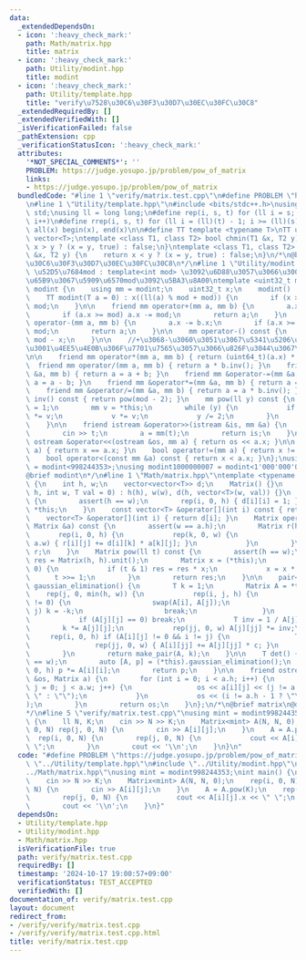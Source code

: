```yaml
---
data:
  _extendedDependsOn:
  - icon: ':heavy_check_mark:'
    path: Math/matrix.hpp
    title: matrix
  - icon: ':heavy_check_mark:'
    path: Utility/modint.hpp
    title: modint
  - icon: ':heavy_check_mark:'
    path: Utility/template.hpp
    title: "verify\u7528\u30C6\u30F3\u30D7\u30EC\u30FC\u30C8"
  _extendedRequiredBy: []
  _extendedVerifiedWith: []
  _isVerificationFailed: false
  _pathExtension: cpp
  _verificationStatusIcon: ':heavy_check_mark:'
  attributes:
    '*NOT_SPECIAL_COMMENTS*': ''
    PROBLEM: https://judge.yosupo.jp/problem/pow_of_matrix
    links:
    - https://judge.yosupo.jp/problem/pow_of_matrix
  bundledCode: "#line 1 \"verify/matrix.test.cpp\"\n#define PROBLEM \"https://judge.yosupo.jp/problem/pow_of_matrix\"\
    \n#line 1 \"Utility/template.hpp\"\n#include <bits/stdc++.h>\nusing namespace\
    \ std;\nusing ll = long long;\n#define rep(i, s, t) for (ll i = s; i < (ll)(t);\
    \ i++)\n#define rrep(i, s, t) for (ll i = (ll)(t) - 1; i >= (ll)(s); i--)\n#define\
    \ all(x) begin(x), end(x)\n\n#define TT template <typename T>\nTT using vec =\
    \ vector<T>;\ntemplate <class T1, class T2> bool chmin(T1 &x, T2 y) {\n    return\
    \ x > y ? (x = y, true) : false;\n}\ntemplate <class T1, class T2> bool chmax(T1\
    \ &x, T2 y) {\n    return x < y ? (x = y, true) : false;\n}\n/*\n@brief verify\u7528\
    \u30C6\u30F3\u30D7\u30EC\u30FC\u30C8\n*/\n#line 1 \"Utility/modint.hpp\"\n\n//\
    \ \u52D5\u7684mod : template<int mod> \u3092\u6D88\u3057\u3066\u3001\u4E0A\u306E\
    \u65B9\u3067\u5909\u6570mod\u3092\u5BA3\u8A00\ntemplate <uint32_t mod> struct\
    \ modint {\n    using mm = modint;\n    uint32_t x;\n    modint() : x(0) {}\n\
    \    TT modint(T a = 0) : x((ll(a) % mod + mod)) {\n        if (x >= mod) x -=\
    \ mod;\n    }\n\n    friend mm operator+(mm a, mm b) {\n        a.x += b.x;\n\
    \        if (a.x >= mod) a.x -= mod;\n        return a;\n    }\n    friend mm\
    \ operator-(mm a, mm b) {\n        a.x -= b.x;\n        if (a.x >= mod) a.x +=\
    \ mod;\n        return a;\n    }\n\n    mm operator-() const {\n        return\
    \ mod - x;\n    }\n\n    //+\u3068-\u3060\u3051\u3067\u5341\u5206\u306A\u5834\u5408\
    \u3001\u4EE5\u4E0B\u306F\u7701\u7565\u3057\u3066\u826F\u3044\u3067\u3059\u3002\
    \n\n    friend mm operator*(mm a, mm b) { return (uint64_t)(a.x) * b.x; }\n  \
    \  friend mm operator/(mm a, mm b) { return a * b.inv(); }\n    friend mm &operator+=(mm\
    \ &a, mm b) { return a = a + b; }\n    friend mm &operator-=(mm &a, mm b) { return\
    \ a = a - b; }\n    friend mm &operator*=(mm &a, mm b) { return a = a * b; }\n\
    \    friend mm &operator/=(mm &a, mm b) { return a = a * b.inv(); }\n\n    mm\
    \ inv() const { return pow(mod - 2); }\n    mm pow(ll y) const {\n        mm res\
    \ = 1;\n        mm v = *this;\n        while (y) {\n            if (y & 1) res\
    \ *= v;\n            v *= v;\n            y /= 2;\n        }\n        return res;\n\
    \    }\n\n    friend istream &operator>>(istream &is, mm &a) {\n        ll t;\n\
    \        cin >> t;\n        a = mm(t);\n        return is;\n    }\n\n    friend\
    \ ostream &operator<<(ostream &os, mm a) { return os << a.x; }\n\n    bool operator==(mm\
    \ a) { return x == a.x; }\n    bool operator!=(mm a) { return x != a.x; }\n\n\
    \    bool operator<(const mm &a) const { return x < a.x; }\n};\nusing modint998244353\
    \ = modint<998244353>;\nusing modint1000000007 = modint<1'000'000'007>;\n/*\n\
    @brief modint\n*/\n#line 1 \"Math/matrix.hpp\"\ntemplate <typename T> struct Matrix\
    \ {\n    int h, w;\n    vector<vector<T>> d;\n    Matrix() {}\n    Matrix(int\
    \ h, int w, T val = 0) : h(h), w(w), d(h, vector<T>(w, val)) {}\n    Matrix &unit()\
    \ {\n        assert(h == w);\n        rep(i, 0, h) { d[i][i] = 1; }\n        return\
    \ *this;\n    }\n    const vector<T> &operator[](int i) const { return d[i]; }\n\
    \    vector<T> &operator[](int i) { return d[i]; }\n    Matrix operator*(const\
    \ Matrix &a) const {\n        assert(w == a.h);\n        Matrix r(h, a.w);\n \
    \       rep(i, 0, h) {\n            rep(k, 0, w) {\n                rep(j, 0,\
    \ a.w) { r[i][j] += d[i][k] * a[k][j]; }\n            }\n        }\n        return\
    \ r;\n    }\n    Matrix pow(ll t) const {\n        assert(h == w);\n        Matrix\
    \ res = Matrix(h, h).unit();\n        Matrix x = (*this);\n        while (t >\
    \ 0) {\n            if (t & 1) res = res * x;\n            x = x * x;\n      \
    \      t >>= 1;\n        }\n        return res;\n    }\n\n    pair<Matrix, T>\
    \ gaussian_elimination() {\n        T k = 1;\n        Matrix A = *this;\n    \
    \    rep(j, 0, min(h, w)) {\n            rep(i, j, h) {\n                if (A[i][j]\
    \ != 0) {\n                    swap(A[i], A[j]);\n                    if (i !=\
    \ j) k = -k;\n                    break;\n                }\n            }\n\n\
    \            if (A[j][j] == 0) break;\n            T inv = 1 / A[j][j];\n    \
    \        k *= A[j][j];\n            rep(jj, 0, w) A[j][jj] *= inv;\n\n       \
    \     rep(i, 0, h) if (A[i][j] != 0 && i != j) {\n                T c = -A[i][j];\n\
    \                rep(jj, 0, w) { A[i][jj] += A[j][jj] * c; }\n            }\n\
    \        }\n        return make_pair(A, k);\n    }\n\n    T det() {\n        assert(h\
    \ == w);\n        auto [A, p] = (*this).gaussian_elimination();\n        rep(i,\
    \ 0, h) p *= A[i][i];\n        return p;\n    }\n\n    friend ostream &operator<<(ostream\
    \ &os, Matrix a) {\n        for (int i = 0; i < a.h; i++) {\n            for (int\
    \ j = 0; j < a.w; j++) {\n                os << a[i][j] << (j != a.w - 1 ? \"\
    \ \" : \"\");\n            }\n            os << (i != a.h - 1 ? \"\\n\" : \"\"\
    );\n        }\n        return os;\n    }\n};\n/*\n@brief matrix\n@docs doc/matrix.md\n\
    */\n#line 5 \"verify/matrix.test.cpp\"\nusing mint = modint998244353;\nint main()\
    \ {\n    ll N, K;\n    cin >> N >> K;\n    Matrix<mint> A(N, N, 0);\n    rep(i,\
    \ 0, N) rep(j, 0, N) {\n        cin >> A[i][j];\n    }\n    A = A.pow(K);\n  \
    \  rep(i, 0, N) {\n        rep(j, 0, N) {\n            cout << A[i][j].x << \"\
    \ \";\n        }\n        cout << '\\n';\n    }\n}\n"
  code: "#define PROBLEM \"https://judge.yosupo.jp/problem/pow_of_matrix\"\n#include\
    \ \"../Utility/template.hpp\"\n#include \"../Utility/modint.hpp\"\n#include \"\
    ../Math/matrix.hpp\"\nusing mint = modint998244353;\nint main() {\n    ll N, K;\n\
    \    cin >> N >> K;\n    Matrix<mint> A(N, N, 0);\n    rep(i, 0, N) rep(j, 0,\
    \ N) {\n        cin >> A[i][j];\n    }\n    A = A.pow(K);\n    rep(i, 0, N) {\n\
    \        rep(j, 0, N) {\n            cout << A[i][j].x << \" \";\n        }\n\
    \        cout << '\\n';\n    }\n}"
  dependsOn:
  - Utility/template.hpp
  - Utility/modint.hpp
  - Math/matrix.hpp
  isVerificationFile: true
  path: verify/matrix.test.cpp
  requiredBy: []
  timestamp: '2024-10-17 19:00:57+09:00'
  verificationStatus: TEST_ACCEPTED
  verifiedWith: []
documentation_of: verify/matrix.test.cpp
layout: document
redirect_from:
- /verify/verify/matrix.test.cpp
- /verify/verify/matrix.test.cpp.html
title: verify/matrix.test.cpp
---
```

